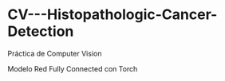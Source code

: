 # CV---Histopathologic-Cancer-Detection


Práctica de Computer Vision

Modelo Red Fully Connected con Torch
